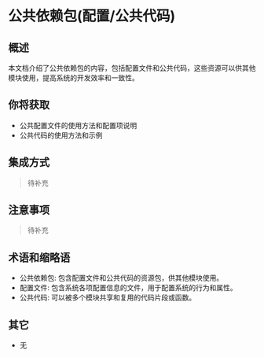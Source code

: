 # 公共依赖包(配置/公共代码)

## 概述

本文档介绍了公共依赖包的内容，包括配置文件和公共代码，这些资源可以供其他模块使用，提高系统的开发效率和一致性。

## 你将获取

- 公共配置文件的使用方法和配置项说明
- 公共代码的使用方法和示例

## 集成方式

> 待补充

## 注意事项

> 待补充

## 术语和缩略语

- 公共依赖包: 包含配置文件和公共代码的资源包，供其他模块使用。
- 配置文件: 包含系统各项配置信息的文件，用于配置系统的行为和属性。
- 公共代码: 可以被多个模块共享和复用的代码片段或函数。

## 其它

- 无
